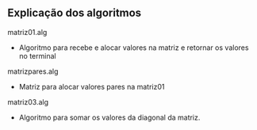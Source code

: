 ## Explicação dos algoritmos

matriz01.alg

* Algoritmo para recebe e alocar valores na matriz e retornar os valores no terminal

matrizpares.alg

* Matriz para alocar valores pares na matriz01

matriz03.alg

* Algoritmo para somar os valores da diagonal da matriz.
